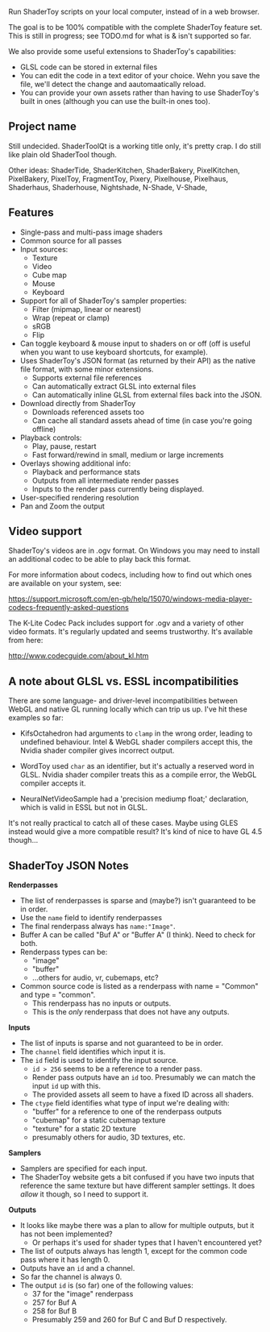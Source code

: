 Run ShaderToy scripts on your local computer, instead of in a web browser. 

The goal is to be 100% compatible with the complete ShaderToy feature set.
This is still in progress; see TODO.md for what is & isn't supported so far.

We also provide some useful extensions to ShaderToy's capabilities: 
* GLSL code can be stored in external files
* You can edit the code in a text editor of your choice. Wehn you save the
  file, we'll detect the change and aautomaatically reload.
* You can provide your own assets rather than having to use ShaderToy's built
  in ones (although you can use the built-in ones too).


Project name
------------

Still undecided. ShaderToolQt is a working title only, it's pretty crap. I do
still like plain old ShaderTool though.

Other ideas: ShaderTide, ShaderKitchen, ShaderBakery, PixelKitchen,
PixelBakery, PixelToy, FragmentToy, Pixery, Pixelhouse, Pixelhaus, Shaderhaus,
Shaderhouse, Nightshade, N-Shade, V-Shade,



Features
--------

- Single-pass and multi-pass image shaders
- Common source for all passes
- Input sources:
  - Texture
  - Video
  - Cube map
  - Mouse
  - Keyboard
- Support for all of ShaderToy's sampler properties:
  - Filter (mipmap, linear or nearest)
  - Wrap (repeat or clamp)
  - sRGB
  - Flip
- Can toggle keyboard & mouse input to shaders on or off (off is useful when you want to use keyboard shortcuts, for example).
- Uses ShaderToy's JSON format (as returned by their API) as the native file format, with some minor extensions.
  - Supports external file references
  - Can automatically extract GLSL into external files
  - Can automatically inline GLSL from external files back into the JSON.
- Download directly from ShaderToy
   - Downloads referenced assets too
   - Can cache all standard assets ahead of time (in case you're going offline)
- Playback controls:
  - Play, pause, restart
  - Fast forward/rewind in small, medium or large increments
- Overlays showing additional info:
  - Playback and performance stats
  - Outputs from all intermediate render passes
  - Inputs to the render pass currently being displayed.
- User-specified rendering resolution
- Pan and Zoom the output


Video support
-------------

ShaderToy's videos are in .ogv format. On Windows you may need to install an
additional codec to be able to play back this format. 

For more information about codecs, including how to find out which ones are
available on your system, see:

https://support.microsoft.com/en-gb/help/15070/windows-media-player-codecs-frequently-asked-questions

The K-Lite Codec Pack includes support for .ogv and a variety of other video
formats. It's regularly updated and seems trustworthy. It's available from
here:

http://www.codecguide.com/about_kl.htm


A note about GLSL vs. ESSL incompatibilities
--------------------------------------------

There are some language- and driver-level incompatibilities between WebGL and
native GL running locally which can trip us up. I've hit these examples so
far:

- KifsOctahedron had arguments to `clamp` in the wrong order, leading to
  undefined behaviour. Intel & WebGL shader compilers accept this, the Nvidia
  shader compiler gives incorrect output.

- WordToy used `char` as an identifier, but it's actually a reserved word in 
  GLSL. Nvidia shader compiler treats this as a compile error, the WebGL 
  compiler accepts it.

- NeuralNetVideoSample had a 'precision mediump float;' declaration, which is
  valid in ESSL but not in GLSL.

It's not really practical to catch all of these cases. Maybe using GLES
instead would give a more compatible result? It's kind of nice to have GL 4.5
though...


ShaderToy JSON Notes
--------------------

**Renderpasses**

- The list of renderpasses is sparse and (maybe?) isn't guaranteed to be in order. 
- Use the `name` field to identify renderpasses
- The final renderpass always has `name:"Image"`.
- Buffer A can be called "Buf A" or "Buffer A" (I think). Need to check for both.
- Renderpass types can be:
  - "image"
  - "buffer"
  - ...others for audio, vr, cubemaps, etc?
- Common source code is listed as a renderpass with name = "Common" and type = "common".
  - This renderpass has no inputs or outputs.
  - This is the *only* renderpass that does not have any outputs.

**Inputs**

- The list of inputs is sparse and not guaranteed to be in order.
- The `channel` field identifies which input it is.
- The `id` field is used to identify the input source.
  - `id > 256`  seems to be a reference to a render pass.
  - Render pass outputs have an `id` too. Presumably we can match the input `id` up with this.
  - The provided assets all seem to have a fixed ID across all shaders.
- The `ctype` field identifies what type of input we're dealing with:
  - "buffer" for a reference to one of the renderpass outputs
  - "cubemap" for a static cubemap texture
  - "texture" for a static 2D texture
  - presumably others for audio, 3D textures, etc.

**Samplers**

- Samplers are specified for each input.
- The ShaderToy website gets a bit confused if you have two inputs that
  reference the same texture but have different sampler settings. It does
  *allow* it though, so I need to support it.

**Outputs**

- It looks like maybe there was a plan to allow for multiple outputs, but it has not been implemented?
  - Or perhaps it's used for shader types that I haven't encountered yet?
- The list of outputs always has length 1, except for the common code pass where it has length 0.
- Outputs have an `id` and a channel.
- So far the channel is always 0.
- The output `id` is (so far) one of the following values:
  - 37 for the "image" renderpass
  - 257 for Buf A
  - 258 for Buf B
  - Presumably 259 and 260 for Buf C and Buf D respectively.
